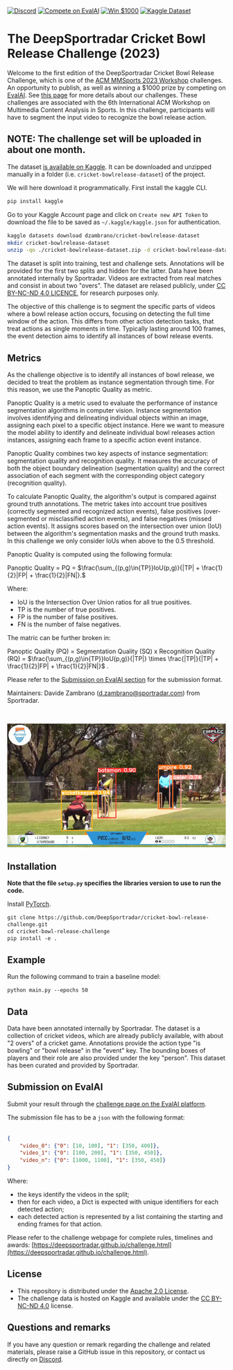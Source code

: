 [![Discord](https://badgen.net/badge/icon/discord?icon=discord&label)](https://discord.gg/JvMQgMkpkm)
[![Compete on EvalAI](https://badgen.net/badge/compete%20on/EvalAI/blue)](https://eval.ai/web/challenges/challenge-page/2077/overview)
[![Win $1000](https://badgen.net/badge/win/%241%2C000.00/yellow)](http://mmsports.multimedia-computing.de/mmsports2023/challenge.html)
[![Kaggle Dataset](https://badgen.net/badge/kaggle/dataset/blue)](https://www.kaggle.com/datasets/dzambrano/cricket-bowlrelease-dataset)

# The DeepSportradar Cricket Bowl Release Challenge (2023)


Welcome to the first edition of the DeepSportradar Cricket Bowl Release Challenge, which is one of the [ACM MMSports 2023 Workshop](http://mmsports.multimedia-computing.de/mmsports2023/index.html) challenges. 
An opportunity to publish, as well as winning a $1000 prize by competing on [EvalAI](https://eval.ai/web/challenges/challenge-page/2077/overview). 
See [this page](http://mmsports.multimedia-computing.de/mmsports2023/challenge.html) for more details about our challenges.
These challenges are associated with the 6th International ACM Workshop on Multimedia Content Analysis in Sports.
In this challenge, participants will have to segment the input video to recognize the bowl release action.

## NOTE: The challenge set will be uploaded in about one month.

The dataset [is available on Kaggle](https://www.kaggle.com/datasets/dzambrano/cricket-bowlrelease-dataset).
It can be downloaded and unzipped manually in a folder (i.e. `cricket-bowlrelease-dataset`) of the project.

We will here download it programmatically. First install the kaggle CLI.

```bash
pip install kaggle
```

Go to your Kaggle Account page and click on `Create new API Token` to download the file to be saved as `~/.kaggle/kaggle.json` for authentication.

```bash
kaggle datasets download dzambrano/cricket-bowlrelease-dataset
mkdir cricket-bowlrelease-dataset
unzip -qo ./cricket-bowlrelease-dataset.zip -d cricket-bowlrelease-dataset
```


The dataset is split into training, test and challenge sets. Annotations will be provided for the first two splits and hidden for the latter.
Data have been annotated internally by Sportradar. Videos are extracted from real matches and consist in about two "overs".
The dataset are relased publicly, under [CC BY-NC-ND 4.0 LICENCE](https://creativecommons.org/licenses/by-nc-nd/4.0/), for research purposes only.

The objective of this challenge is to segment the specific parts of videos where a bowl release action occurs, focusing on detecting the full time window of the action. 
This differs from other action detection tasks, that treat actions as single moments in time. 
Typically lasting around 100 frames, the event detection aims to identify all instances of bowl release events.

## Metrics

As the challenge objective is to identify all instances of bowl release, we decided to treat the problem as instance segmentation through time.
For this reason, we use the Panoptic Quality as metric. 

Panoptic Quality is a metric used to evaluate the performance of instance segmentation algorithms in computer vision. Instance segmentation involves identifying and delineating individual objects within an image, assigning each pixel to a specific object instance. Here we want to measure the model ability to identify and delineate individual bowl releases action instances, assigning each frame to a specific action event instance.

Panoptic Quality combines two key aspects of instance segmentation: segmentation quality and recognition quality. It measures the accuracy of both the object boundary delineation (segmentation quality) and the correct association of each segment with the corresponding object category (recognition quality).

To calculate Panoptic Quality, the algorithm's output is compared against ground truth annotations. The metric takes into account true positives (correctly segmented and recognized action events), false positives (over-segmented or misclassified action events), and false negatives (missed action events). It assigns scores based on the intersection over union (IoU) between the algorithm's segmentation masks and the ground truth masks. In this challenge we only consider IoUs when above to the 0.5 threshold.

Panoptic Quality is computed using the following formula:

Panoptic Quality = PQ = $\frac{\sum_{(p,g)\in{TP}}IoU(p,g)}{|TP| + \frac{1}{2}|FP| + \frac{1}{2}|FN|}.$


Where:

- IoU is the Intersection Over Union ratios for all true positives.
- TP is the number of true positives.
- FP is the number of false positives.
- FN is the number of false negatives.

The matric can be further broken in:

Panoptic Quality (PQ) = Segmentation Quality (SQ) x Recognition Quality (RQ) = $\frac{\sum_{(p,g)\in{TP}}IoU(p,g)}{|TP|} \times \frac{|TP|}{|TP| + \frac{1}{2}|FP| + \frac{1}{2}|FN|}$ .



Please refer to the [Submission on EvalAI section](#submission-on-evalai) for the submission format.
    
Maintainers: Davide Zambrano (d.zambrano@sportradar.com) from Sportradar.


&nbsp;
<p align="center"><img src="assets/banner.png" width="740"></p>

## Installation

**Note that the file ```setup.py``` specifies the libraries version to use to run the code.**

Install [PyTorch](http://pytorch.org/). 

```shell
git clone https://github.com/DeepSportradar/cricket-bowl-release-challenge.git
cd cricket-bowl-release-challenge
pip install -e .
```

## Example

Run the following command to train a baseline model:
```shell
python main.py --epochs 50
```

## Data

Data have been annotated internally by Sportradar. The dataset is a collection of cricket videos, which are already publicly available, with about "2 overs" of a cricket game.
Annotations provide the action type "is bowling" or "bowl release" in the "event" key.
The bounding boxes of players and their role are also provided under the key "person".
This dataset has been curated and provided by Sportradar.

## Submission on EvalAI
Submit your result through the [challenge page on the EvalAI platform](https://eval.ai/web/challenges/challenge-page/2077/overview).

The submission file has to be a ```json``` with the following format:

```json

{
    "video_0": {"0": [10, 100], "1": [350, 400]},
    "video_1": {"0": [100, 200], "1": [350, 450]},
    "video_n": {"0": [1000, 1100], "1": [350, 450]}
}

```
Where: 

- the keys identify the videos in the split;
- then for each video, a Dict is expected with unique identifiers for each detected action;
- each detected action is represented by a list containing the starting and ending frames for that action.


Please refer to the challenge webpage for complete rules, timelines and awards: [https://deepsportradar.github.io/challenge.html](https://deepsportradar.github.io/challenge.html).

## License

- This repository is distributed under the [Apache 2.0 License](https://github.com/DeepSportradar/cricket-bowl-release-challenge/blob/master/LICENSE).
- The challenge data is hosted on Kaggle and available under the [CC BY-NC-ND 4.0](https://creativecommons.org/licenses/by-nc-nd/4.0/) license.


## Questions and remarks
If you have any question or remark regarding the challenge and related materials, please raise a GitHub issue in this repository, or contact us directly on [Discord](https://discord.gg/JvMQgMkpkm).
